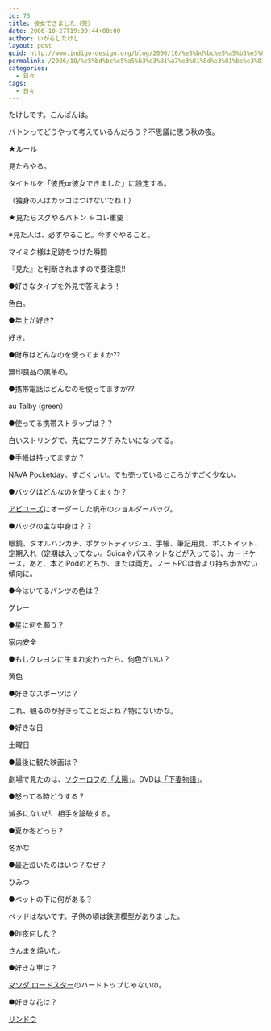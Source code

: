 ```yaml
---
id: 75
title: 彼女できました（笑）
date: 2006-10-27T19:30:44+00:00
author: いがらしたけし
layout: post
guid: http://www.indigo-design.org/blog/2006/10/%e5%bd%bc%e5%a5%b3%e3%81%a7%e3%81%8d%e3%81%be%e3%81%97%e3%81%9f%ef%bc%88%e7%ac%91%ef%bc%89/
permalink: /2006/10/%e5%bd%bc%e5%a5%b3%e3%81%a7%e3%81%8d%e3%81%be%e3%81%97%e3%81%9f%ef%bc%88%e7%ac%91%ef%bc%89/
categories:
  - 日々
tags:
  - 日々
---
```

たけしです。こんばんは。
  
バトンってどうやって考えているんだろう？不思議に思う秋の夜。

<!--more-->


  
★ルール
  
見たらやる。
  
タイトルを「彼氏or彼女できました」に設定する。
  
（独身の人はカッコはつけないでね！）
  
★見たらスグやるバトン ←コレ重要！
  
※見た人は、必ずやること。今すぐやること。
  
マイミク様は足跡をつけた瞬間
  
『見た』と判断されますので要注意!!
  
●好きなタイプを外見で答えよう！
  
色白。
  
●年上が好き?
  
好き。
  
●財布はどんなのを使ってますか??
  
無印良品の黒革の。
  
●携帯電話はどんなのを使ってますか??
  
au Talby (green）
  
●使ってる携帯ストラップは？？
  
白いストリングで、先にワニグチみたいになってる。
  
●手帳は持ってますか？
  
[NAVA Pocketday](http://sekaitobok.exblog.jp/1236330/)。すごくいい。でも売っているところがすごく少ない。
  
●バッグはどんなのを使ってますか？
  
[アビユーズ](http://indigo-design.org/habi/)にオーダーした帆布のショルダーバッグ。
  
●バッグの主な中身は？？
  
眼鏡、タオルハンカチ、ポケットティッシュ、手帳、筆記用具、ポストイット、定期入れ（定期は入ってない。Suicaやパスネットなどが入ってる）、カードケース。あと、本とiPodのどちか、または両方。ノートPCは昔より持ち歩かない傾向に。
  
●今はいてるパンツの色は？
  
グレー
  
●星に何を願う？
  
家内安全
  
●もしクレヨンに生まれ変わったら、何色がいい？
  
黄色
  
●好きなスポーツは？
  
これ、観るのが好きってことだよね？特にないかな。
  
●好きな日
  
土曜日
  
●最後に観た映画は？
  
劇場で見たのは、<a href="http://armadillo75.blog35.fc2.com/blog-entry-64.html" target="_blank" class="broken_link">ソクーロフの「太陽」</a>。DVDは<a href="http://www.amazon.co.jp/gp/product/B0002X7IXC?ie=UTF8&tag=kamiigusajiko-22&linkCode=as2&camp=247&creative=1211&creativeASIN=B0002X7IXC" target="_blank">「下妻物語」</a>。
  
●怒ってる時どうする？
  
滅多にないが、相手を論破する。
  
●夏か冬どっち？
  
冬かな
  
●最近泣いたのはいつ？なぜ？
  
ひみつ
  
●ベットの下に何がある？
  
ベッドはないです。子供の頃は鉄道模型がありました。
  
●昨夜何した？
  
さんまを焼いた。
  
●好きな車は？
  
<a href="http://www.roadster.mazda.co.jp/" target="_blank">マツダ ロードスター</a>のハードトップじゃないの。
  
●好きな花は？
  
<a href="http://www.greenecho.co.jp/zukan/ra/02rindo.htm" target="_blank">リンドウ</a>
